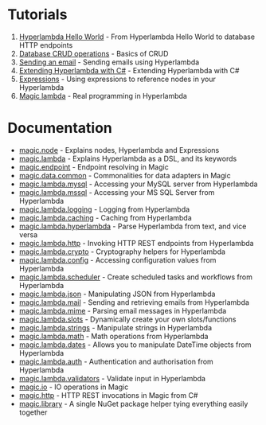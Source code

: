 
# Tutorials

1. [Hyperlambda Hello World](/tutorials/hyperlambda-hello-world) - From Hyperlambda Hello World to database HTTP endpoints
2. [Database CRUD operations](/tutorials/database-crud-operations) - Basics of CRUD
3. [Sending an email](/tutorials/send-email) - Sending emails using Hyperlambda
4. [Extending Hyperlambda with C#](/tutorials/extending-hyperlambda) - Extending Hyperlambda with C#
5. [Expressions](/tutorials/expressions) - Using expressions to reference nodes in your Hyperlambda
6. [Magic lambda](/tutorials/lambda) - Real programming in Hyperlambda

# Documentation

* [magic.node](/documentation/magic.node) - Explains nodes, Hyperlambda and Expressions
* [magic.lambda](/documentation/magic.lambda) - Explains Hyperlambda as a DSL, and its keywords
* [magic.endpoint](/documentation/magic.endpoint) - Endpoint resolving in Magic
* [magic.data.common](/documentation/magic.data.common) - Commonalities for data adapters in Magic
* [magic.lambda.mysql](/documentation/magic.lambda.mysql) - Accessing your MySQL server from Hyperlambda
* [magic.lambda.mssql](/documentation/magic.lambda.mssql) - Accessing your MS SQL Server from Hyperlambda
* [magic.lambda.logging](/documentation/magic.lambda.logging) - Logging from Hyperlambda
* [magic.lambda.caching](/documentation/magic.lambda.caching) - Caching from Hyperlambda
* [magic.lambda.hyperlambda](/documentation/magic.lambda.hyperlambda) - Parse Hyperlambda from text, and vice versa
* [magic.lambda.http](/documentation/magic.lambda.http) - Invoking HTTP REST endpoints from Hyperlambda
* [magic.lambda.crypto](/documentation/magic.lambda.crypto) - Cryptography helpers for Hyperlambda
* [magic.lambda.config](/documentation/magic.lambda.config) - Accessing configuration values from Hyperlambda
* [magic.lambda.scheduler](/documentation/magic.lambda.scheduler) - Create scheduled tasks and workflows from Hyperlambda
* [magic.lambda.json](/documentation/magic.lambda.json) - Manipulating JSON from Hyperlambda
* [magic.lambda.mail](/documentation/magic.lambda.mail) - Sending and retrieving emails from Hyperlambda
* [magic.lambda.mime](/documentation/magic.lambda.mime) - Parsing email messages in Hyperlambda
* [magic.lambda.slots](/documentation/magic.lambda.slots) - Dynamically create your own slots/functions
* [magic.lambda.strings](/documentation/magic.lambda.strings) - Manipulate strings in Hyperlambda
* [magic.lambda.math](/documentation/magic.lambda.math) - Math operations from Hyperlambda
* [magic.lambda.dates](/documentation/magic.lambda.dates) - Allows you to manipulate DateTime objects from Hyperlambda
* [magic.lambda.auth](/documentation/magic.lambda.auth) - Authentication and authorisation from Hyperlambda
* [magic.lambda.validators](/documentation/magic.lambda.validators) - Validate input in Hyperlambda
* [magic.io](/documentation/magic.io) - IO operations in Magic
* [magic.http](/documentation/magic.http) - HTTP REST invocations in Magic from C#
* [magic.library](/documentation/magic.library) - A single NuGet package helper tying everything easily together

